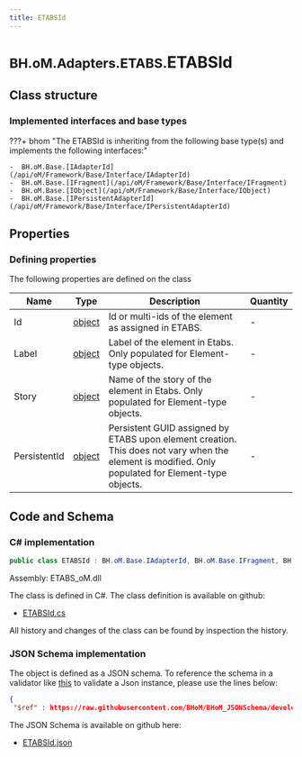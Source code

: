 ```yaml
---
title: ETABSId
---
```


# <small>BH.oM.Adapters.ETABS.</small>**ETABSId**



## Class structure

### Implemented interfaces and base types

???+ bhom "The ETABSId is inheriting from the following base type(s) and implements the following interfaces:"

    -  BH.oM.Base.[IAdapterId](/api/oM/Framework/Base/Interface/IAdapterId)
    -  BH.oM.Base.[IFragment](/api/oM/Framework/Base/Interface/IFragment)
    -  BH.oM.Base.[IObject](/api/oM/Framework/Base/Interface/IObject)
    -  BH.oM.Base.[IPersistentAdapterId](/api/oM/Framework/Base/Interface/IPersistentAdapterId)


## Properties



### Defining properties

The following properties are defined on the class

| Name             | Type             | Description      | Quantity         |
|------------------|------------------|------------------|------------------|
| Id | [object](https://learn.microsoft.com/en-us/dotnet/api/System.Object?view=netstandard-2.0) | Id or multi-ids of the element as assigned in ETABS. | - |
| Label | [object](https://learn.microsoft.com/en-us/dotnet/api/System.Object?view=netstandard-2.0) | Label of the element in Etabs. Only populated for Element-type objects. | - |
| Story | [object](https://learn.microsoft.com/en-us/dotnet/api/System.Object?view=netstandard-2.0) | Name of the story of the element in Etabs. Only populated for Element-type objects. | - |
| PersistentId | [object](https://learn.microsoft.com/en-us/dotnet/api/System.Object?view=netstandard-2.0) | Persistent GUID assigned by ETABS upon element creation. This does not vary when the element is modified. Only populated for Element-type objects. | - |


## Code and Schema

### C# implementation

``` C# title="C#"
public class ETABSId : BH.oM.Base.IAdapterId, BH.oM.Base.IFragment, BH.oM.Base.IObject, BH.oM.Base.IPersistentAdapterId
```

Assembly: ETABS_oM.dll

The class is defined in C#. The class definition is available on github:

- [ETABSId.cs](https://github.com/BHoM/ETABS_Toolkit/blob/develop/ETABS_oM/Fragments\ETABSId.cs)

All history and changes of the class can be found by inspection the history.
### JSON Schema implementation

The object is defined as a JSON schema. To reference the schema in a validator like [this](https://www.jsonschemavalidator.net/) to validate a Json instance, please use the lines below:

``` json title="JSON Schema"
{
 "$ref" : https://raw.githubusercontent.com/BHoM/BHoM_JSONSchema/develop/ETABS_oM/ETABSId.json}
```

The JSON Schema is available on github here:

- [ETABSId.json](https://github.com/BHoM/BHoM_JSONSchema/blob/develop/ETABS_oM/ETABSId.json)
